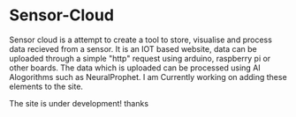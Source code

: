# Sensor-Cloud

Sensor cloud is a attempt to create a tool to store, visualise and process data recieved from a sensor. It is an IOT based website, data can be uploaded through a simple "http" request using arduino, raspberry pi or other boards.
The data which is uploaded can be processed using AI Alogorithms such as NeuralProphet. I am Currently working on adding these elements to the site.

The site is under development! thanks
